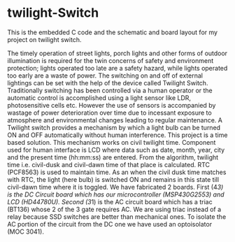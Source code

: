 # twilight-Switch
This is the embedded C code and the schematic and board layout for my project on twilight switch.

The timely operation of street lights, porch lights and other forms of outdoor illumination is required for the twin
concerns of safety and environment protection; lights operated too late are a safety hazard, while lights operated
too early are a waste of power. The switching on and off of external lightings can be set with the help of the device
called Twilight Switch.
Traditionally switching has been controlled via a human operator or the automatic control is accomplished
using a light sensor like LDR, photosensitive cells etc. However the use of sensors is accompanied by
wastage of power deterioration over time due to incessant exposure to atmosphere and environmental
changes leading to regular maintenance.
A Twilight switch provides a mechanism by which a light bulb can be turned ON and OFF automatically
without human interference. This project is a time based solution. This mechanism works on civil twilight
time. Component used for human interface is LCD where data such as date, month, year, city and the
present time (hh:mm:ss) are entered. From the algorithm, twilight time i.e. civil-dusk and civil-dawn time of
that place is calculated.
RTC (PCF8563) is used to maintain time. As an when the civil dusk time matches with RTC, the light (here
bulb) is switched ON and remains in this state till civil-dawn time where it is toggled.
We have fabricated 2 boards. First (4*3) is the DC Circuit board which has our microcontroller
(MSP430G2553) and LCD (HD44780U). Second (3*1) is the AC circuit board which has a triac (BT136)
whose 2 of the 3 gate requires AC. We are using triac instead of a relay because SSD switches are better
than mechanical ones. To isolate the AC portion of the circuit from the DC one we have used an optoisolator
(MOC 3041).
